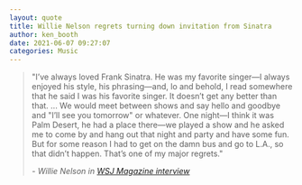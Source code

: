 ```yaml
---
layout: quote
title: Willie Nelson regrets turning down invitation from Sinatra
author: ken_booth
date: 2021-06-07 09:27:07
categories: Music
---
```

> "I’ve always loved Frank Sinatra. He was my favorite singer—I always enjoyed his style, his phrasing—and, lo and behold, I read somewhere that he said I was his favorite singer. It doesn’t get any better than that. ... We would meet between shows and say hello and goodbye and "I’ll see you tomorrow" or whatever. One night—I think it was Palm Desert, he had a place there—we played a show and he asked me to come by and hang out that night and party and have some fun. But for some reason I had to get on the damn bus and go to L.A., so that didn’t happen. That’s one of my major regrets."
>
> *\- Willie Nelson in [WSJ Magazine interview](https://www.wsj.com/articles/willie-nelson-interview-profile-11622635975)*
